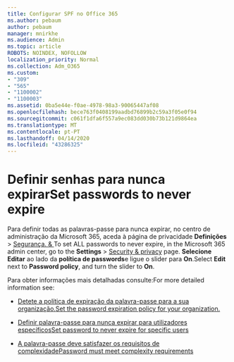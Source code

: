 ```yaml
---
title: Configurar SPF no Office 365
ms.author: pebaum
author: pebaum
manager: mnirkhe
ms.audience: Admin
ms.topic: article
ROBOTS: NOINDEX, NOFOLLOW
localization_priority: Normal
ms.collection: Adm_O365
ms.custom:
- "309"
- "565"
- "1100002"
- "1100003"
ms.assetid: 0ba5e44e-f0ae-4978-98a3-90065447af08
ms.openlocfilehash: bece763f0408199aadbd76899b2c59a3f05e0f94
ms.sourcegitcommit: c061f1dfa6f557a9ec083dd030b73b121d9864ea
ms.translationtype: MT
ms.contentlocale: pt-PT
ms.lasthandoff: 04/14/2020
ms.locfileid: "43286325"
---
```

# <a name="set-passwords-to-never-expire"></a><span data-ttu-id="3f2ea-102">Definir senhas para nunca expirar</span><span class="sxs-lookup"><span data-stu-id="3f2ea-102">Set passwords to never expire</span></span>

<span data-ttu-id="3f2ea-103">Para definir todas as palavras-passe para nunca expirar, no centro de administração da Microsoft 365, aceda à página de privacidade **Definições** > [Segurança. &amp; ](https://portal.office.com/adminportal/home#/settings/security)</span><span class="sxs-lookup"><span data-stu-id="3f2ea-103">To set ALL passwords to never expire, in the Microsoft 365 admin center, go to the **Settings** > [Security &amp; privacy](https://portal.office.com/adminportal/home#/settings/security) page.</span></span> <span data-ttu-id="3f2ea-104">**Selecione Editar** ao lado da **política de passwords**e ligue o slider para **On**.</span><span class="sxs-lookup"><span data-stu-id="3f2ea-104">Select **Edit** next to **Password policy**, and turn the slider to **On**.</span></span>
  
<span data-ttu-id="3f2ea-105">Para obter informações mais detalhadas consulte:</span><span class="sxs-lookup"><span data-stu-id="3f2ea-105">For more detailed information see:</span></span> 

- [<span data-ttu-id="3f2ea-106">Detete a política de expiração da palavra-passe para a sua organização.</span><span class="sxs-lookup"><span data-stu-id="3f2ea-106">Set the password expiration policy for your organization.</span></span>](https://docs.microsoft.com/office365/admin/manage/set-password-expiration-policy)
  
- [<span data-ttu-id="3f2ea-107">Definir palavra-passe para nunca expirar para utilizadores específicos</span><span class="sxs-lookup"><span data-stu-id="3f2ea-107">Set password to never expire for specific users</span></span>](https://docs.microsoft.com/office365/admin/add-users/set-password-to-never-expire)

- [<span data-ttu-id="3f2ea-108">A palavra-passe deve satisfazer os requisitos de complexidade</span><span class="sxs-lookup"><span data-stu-id="3f2ea-108">Password must meet complexity requirements</span></span>](https://docs.microsoft.com/windows/security/threat-protection/security-policy-settings/password-must-meet-complexity-requirements)
  